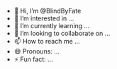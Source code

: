 - 👋 Hi, I’m @BlindByFate
- 👀 I’m interested in ...
- 🌱 I’m currently learning ...
- 💞️ I’m looking to collaborate on ...
- 📫 How to reach me ...
- 😄 Pronouns: ...
- ⚡ Fun fact: ...

<!---
BlindByFate/BlindByFate is a ✨ special ✨ repository because its `README.md` (this file) appears on your GitHub profile.
You can click the Preview link to take a look at your changes.
--->
